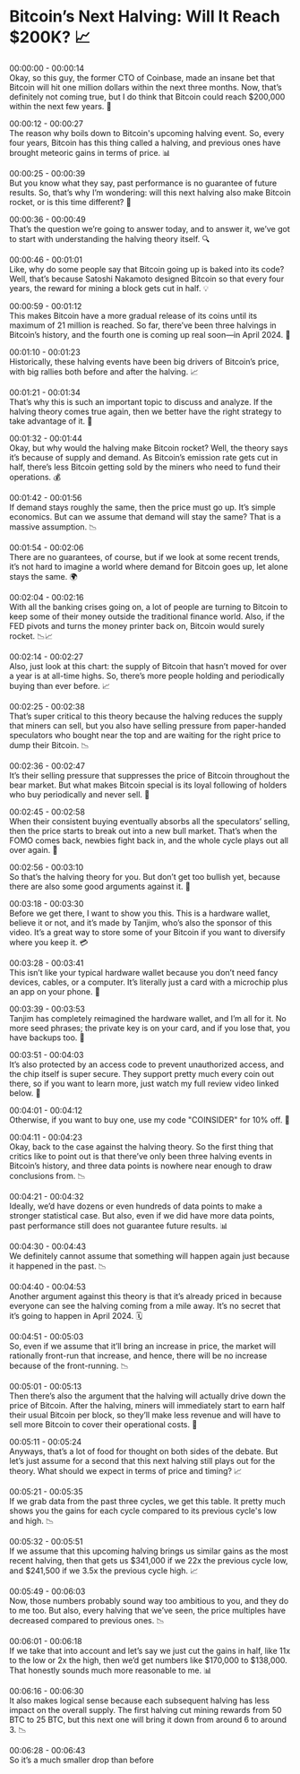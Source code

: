 # Bitcoin’s Next Halving: Will It Reach $200K? 📈

00:00:00 - 00:00:14  
Okay, so this guy, the former CTO of Coinbase, made an insane bet that Bitcoin will hit one million dollars within the next three months. Now, that’s definitely not coming true, but I do think that Bitcoin could reach $200,000 within the next few years. 🚀

00:00:12 - 00:00:27  
The reason why boils down to Bitcoin's upcoming halving event. So, every four years, Bitcoin has this thing called a halving, and previous ones have brought meteoric gains in terms of price. 📊

00:00:25 - 00:00:39  
But you know what they say, past performance is no guarantee of future results. So, that’s why I’m wondering: will this next halving also make Bitcoin rocket, or is this time different? 🤔

00:00:36 - 00:00:49  
That’s the question we’re going to answer today, and to answer it, we’ve got to start with understanding the halving theory itself. 🔍

00:00:46 - 00:01:01  
Like, why do some people say that Bitcoin going up is baked into its code? Well, that’s because Satoshi Nakamoto designed Bitcoin so that every four years, the reward for mining a block gets cut in half. 💡

00:00:59 - 00:01:12  
This makes Bitcoin have a more gradual release of its coins until its maximum of 21 million is reached. So far, there’ve been three halvings in Bitcoin’s history, and the fourth one is coming up real soon—in April 2024. 📅

00:01:10 - 00:01:23  
Historically, these halving events have been big drivers of Bitcoin’s price, with big rallies both before and after the halving. 📈

00:01:21 - 00:01:34  
That’s why this is such an important topic to discuss and analyze. If the halving theory comes true again, then we better have the right strategy to take advantage of it. 🧠

00:01:32 - 00:01:44  
Okay, but why would the halving make Bitcoin rocket? Well, the theory says it’s because of supply and demand. As Bitcoin’s emission rate gets cut in half, there’s less Bitcoin getting sold by the miners who need to fund their operations. 💰

00:01:42 - 00:01:56  
If demand stays roughly the same, then the price must go up. It’s simple economics. But can we assume that demand will stay the same? That is a massive assumption. 📉

00:01:54 - 00:02:06  
There are no guarantees, of course, but if we look at some recent trends, it’s not hard to imagine a world where demand for Bitcoin goes up, let alone stays the same. 🌍

00:02:04 - 00:02:16  
With all the banking crises going on, a lot of people are turning to Bitcoin to keep some of their money outside the traditional finance world. Also, if the FED pivots and turns the money printer back on, Bitcoin would surely rocket. 📉📈

00:02:14 - 00:02:27  
Also, just look at this chart: the supply of Bitcoin that hasn’t moved for over a year is at all-time highs. So, there’s more people holding and periodically buying than ever before. 📈

00:02:25 - 00:02:38  
That’s super critical to this theory because the halving reduces the supply that miners can sell, but you also have selling pressure from paper-handed speculators who bought near the top and are waiting for the right price to dump their Bitcoin. 📉

00:02:36 - 00:02:47  
It’s their selling pressure that suppresses the price of Bitcoin throughout the bear market. But what makes Bitcoin special is its loyal following of holders who buy periodically and never sell. 🙌

00:02:45 - 00:02:58  
When their consistent buying eventually absorbs all the speculators’ selling, then the price starts to break out into a new bull market. That’s when the FOMO comes back, newbies fight back in, and the whole cycle plays out all over again. 🔄

00:02:56 - 00:03:10  
So that’s the halving theory for you. But don’t get too bullish yet, because there are also some good arguments against it. 🤨

00:03:18 - 00:03:30  
Before we get there, I want to show you this. This is a hardware wallet, believe it or not, and it’s made by Tanjim, who’s also the sponsor of this video. It’s a great way to store some of your Bitcoin if you want to diversify where you keep it. 💳

00:03:28 - 00:03:41  
This isn’t like your typical hardware wallet because you don’t need fancy devices, cables, or a computer. It’s literally just a card with a microchip plus an app on your phone. 📲

00:03:39 - 00:03:53  
Tanjim has completely reimagined the hardware wallet, and I’m all for it. No more seed phrases; the private key is on your card, and if you lose that, you have backups too. 🔑

00:03:51 - 00:04:03  
It’s also protected by an access code to prevent unauthorized access, and the chip itself is super secure. They support pretty much every coin out there, so if you want to learn more, just watch my full review video linked below. 🎥

00:04:01 - 00:04:12  
Otherwise, if you want to buy one, use my code "COINSIDER" for 10% off. 🛒

00:04:11 - 00:04:23  
Okay, back to the case against the halving theory. So the first thing that critics like to point out is that there’ve only been three halving events in Bitcoin’s history, and three data points is nowhere near enough to draw conclusions from. 📉

00:04:21 - 00:04:32  
Ideally, we’d have dozens or even hundreds of data points to make a stronger statistical case. But also, even if we did have more data points, past performance still does not guarantee future results. 📊

00:04:30 - 00:04:43  
We definitely cannot assume that something will happen again just because it happened in the past. 📉

00:04:40 - 00:04:53  
Another argument against this theory is that it’s already priced in because everyone can see the halving coming from a mile away. It’s no secret that it’s going to happen in April 2024. 🗓️

00:04:51 - 00:05:03  
So, even if we assume that it’ll bring an increase in price, the market will rationally front-run that increase, and hence, there will be no increase because of the front-running. 📉

00:05:01 - 00:05:13  
Then there’s also the argument that the halving will actually drive down the price of Bitcoin. After the halving, miners will immediately start to earn half their usual Bitcoin per block, so they’ll make less revenue and will have to sell more Bitcoin to cover their operational costs. 💸

00:05:11 - 00:05:24  
Anyways, that’s a lot of food for thought on both sides of the debate. But let’s just assume for a second that this next halving still plays out for the theory. What should we expect in terms of price and timing? 📈

00:05:21 - 00:05:35  
If we grab data from the past three cycles, we get this table. It pretty much shows you the gains for each cycle compared to its previous cycle's low and high. 📉

00:05:32 - 00:05:51  
If we assume that this upcoming halving brings us similar gains as the most recent halving, then that gets us $341,000 if we 22x the previous cycle low, and $241,500 if we 3.5x the previous cycle high. 📈

00:05:49 - 00:06:03  
Now, those numbers probably sound way too ambitious to you, and they do to me too. But also, every halving that we’ve seen, the price multiples have decreased compared to previous ones. 📉

00:06:01 - 00:06:18  
If we take that into account and let’s say we just cut the gains in half, like 11x to the low or 2x the high, then we’d get numbers like $170,000 to $138,000. That honestly sounds much more reasonable to me. 📊

00:06:16 - 00:06:30  
It also makes logical sense because each subsequent halving has less impact on the overall supply. The first halving cut mining rewards from 50 BTC to 25 BTC, but this next one will bring it down from around 6 to around 3. 📉

00:06:28 - 00:06:43  
So it’s a much smaller drop than before
